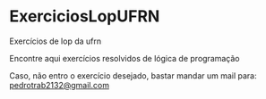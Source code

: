 # ExerciciosLopUFRN
Exercícios de lop da ufrn

Encontre aqui exercícios resolvidos de lógica de programação

Caso, não entro o exercício desejado, bastar mandar um mail para: pedrotrab2132@gmail.com
